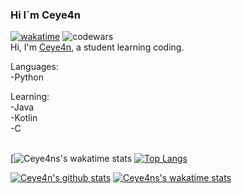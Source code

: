 ### Hi I´m Ceye4n
[![wakatime](https://wakatime.com/badge/user/0c99f2a9-fba4-47f8-a649-0cdfa7ea59ff.svg)](https://wakatime.com/@0c99f2a9-fba4-47f8-a649-0cdfa7ea59ff)
![codewars](https://www.codewars.com/users/Ceye4n/badges/micro)
<br />
Hi, I'm [Ceye4n](https://tryhackme.com/p/Ceye4n), a student learning coding.

Languages:<br />
-Python<br />

Learning:<br />
-Java<br />
-Kotlin<br />
-C <br />
<br />

[![Ceye4ns's wakatime stats](https://wakatime.com/share/@Ceye4n/7dc5e675-9776-4e29-bd30-66f978e5d303.svg)
[![Top Langs](https://github-readme-stats.vercel.app/api/top-langs/?username=Ceye4n&layout=compact&theme=transparent&hide_border=true)](https://github.com/anuraghazra/github-readme-stats)

<!--![codewars](https://www.codewars.com/users/Ceye4n/badges/large)<br />-->
[![Ceye4n's github stats](https://github-readme-stats.vercel.app/api?username=Ceye4n&count_private=true&show_icons=true&theme=transparent&show_owner=true&hide_border=true)](https://github.com/Ceye4n)
[![Ceye4ns's wakatime stats](https://github-readme-stats.vercel.app/api/wakatime?username=Ceye4n&theme=transparent&hide_border=true)](https://github.com/anuraghazra/github-readme-stats)
